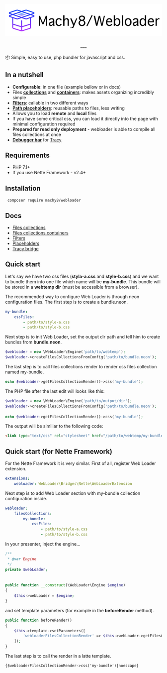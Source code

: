 <h1 align="center">
 <img src="https://github.com/Machy8/webloader/blob/master/logo.png" alt="">
 <br>
 <a href="https://travis-ci.org/Machy8/webloader">
   <img src="https://travis-ci.org/Machy8/webloader.svg?branch=master" alt="">
 </a>
 <a href="https://coveralls.io/github/Machy8/webloader?branch=master">
   <img src="https://coveralls.io/repos/github/Machy8/webloader/badge.svg?branch=master" alt="">
 </a>
 <a href="https://github.com/Machy8/webloader">
   <img src="https://img.shields.io/packagist/dm/machy8/webloader.svg" alt="">
 </a>
 <a href="https://packagist.org/packages/machy8/webloader">
   <img src="https://img.shields.io/packagist/dt/machy8/webloader.svg?style=flat" alt="">
 </a>
</h1>

📦 Simple, easy to use, php bundler for javascript and css.

## In a nutshell
- **Configurable**: in one file (example bellow or in docs)
- Files **[collections](https://github.com/Machy8/webloader/blob/master/docs/Files%20collections.md)** and **[containers](https://github.com/Machy8/webloader/blob/master/docs/Files%20collections%20containers.md)**: makes assets organizing incredibly simple
- **[Filters](https://github.com/Machy8/webloader/blob/master/docs/Filters.md)**: callable in two different ways
- **[Path placeholders](https://github.com/Machy8/webloader/blob/master/docs/Placeholders.md)**: reusable paths to files, less writing
- Allows you to load **remote** and **local** files
- If you have some critical css, you can load it directly into the page with minimal configuration required
- **Prepared for read only deployment** - webloader is able to compile all files collections at once
- **[Debugger bar](https://github.com/Machy8/webloader/blob/master/docs/Tracy%20bridge.md)** for [Tracy](https://tracy.nette.org/cs/)

## Requirements
- PHP 7.1+
- If you use Nette Framework - v2.4+

## Installation
```
 composer require machy8/webloader
```

## Docs
- [Files collections](https://github.com/Machy8/webloader/blob/master/docs/Files%20collections.md)
- [Files collections containers](https://github.com/Machy8/webloader/blob/master/docs/Files%20collections%20containers.md)
- [Filters](https://github.com/Machy8/webloader/blob/master/docs/Filters.md)
- [Placeholders](https://github.com/Machy8/webloader/blob/master/docs/Placeholders.md)
- [Tracy bridge](https://github.com/Machy8/webloader/blob/master/docs/Tracy%20bridge.md)

## Quick start
Let's say we have two css files (**styla-a.css** and **style-b.css**) and we want to bundle them into one file which name will be **my-bundle**. This bundle will be stored in a **webtemp dir** (must be accessible from a browser).

The recommended way to configure Web Loader is through neon configuration files. The first step is to create a bundle.neon.
````yaml
my-bundle:
    cssFiles:
        - path/to/style-a.css
        - path/to/style-b.css
````

Next step is to init Web Loader, set the output dir path and tell him to create bundles from **bundle.neon**.
````PHP
$webloader = new \WebLoader\Engine('path/to/webtemp');
$webloader->createFilesCollectionsFromConfig('path/to/bundle.neon');
````

The last step is to call files collections render to render css files collection named my-bundle.
````PHP
echo $webloader->getFilesCollectionRender()->css('my-bundle');
````

The PHP file after the last edit will looks like this:
````PHP
$webloader = new \WebLoader\Engine('path/to/output/dir');
$webloader->createFilesCollectionsFromConfig('path/to/bundle.neon');

echo $webloader->getFilesCollectionRender()->css('my-bundle');
````

The output will be similiar to the following code:
````html
<link type="text/css" rel="stylesheet" href="/path/to/webtemp/my-bundle.css?v=1512829634">
````

## Quick start (for Nette Framework)
For the Nette Framework it is very similar. First of all, register Web Loader extension.

````yaml
extensions:
    webloader: WebLoader\Bridges\Nette\WebLoaderExtension
````

Next step is to add Web Loader section with my-bundle collection configuration inside.
````yaml
webloader:
    filesCollections:
        my-bundle:
            cssFiles:
                - path/to/style-a.css
                - path/to/style-b.css
````

In your presenter, inject the engine...
````PHP
/**
 * @var Engine
 */
private $webLoader;


public function __construct(\WebLoader\Engine $engine)
{
    $this->webLoader = $engine;
}
````

and set template parameters (for example in the **beforeRender** method).
````PHP
public function beforeRender()
{
    $this->template->setParameters([
        'webloaderFilesCollectionRender' => $this->webLoader->getFilesCollectionRender()
    ]);
}
````

The last step is to call the render in a latte template.
````LATTE
{$webloaderFilesCollectionRender->css('my-bundle')|noescape}
````
